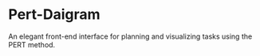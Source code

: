 # Pert-Daigram
An elegant front-end interface for planning and visualizing tasks using the PERT method.
